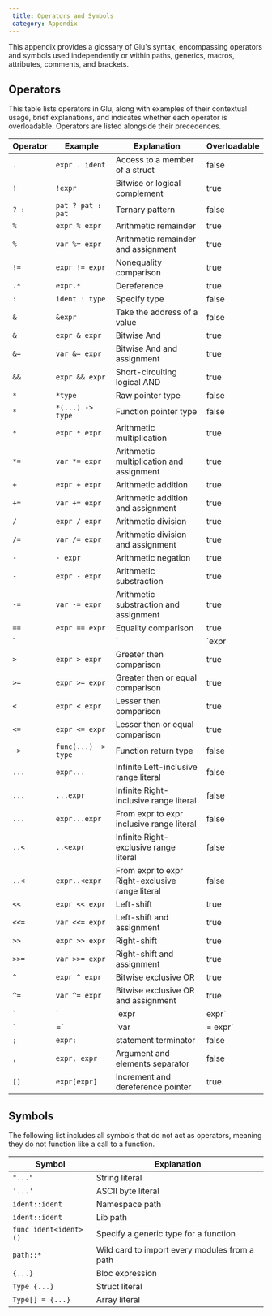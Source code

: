 ```yaml
---
 title: Operators and Symbols
 category: Appendix
---
```


This appendix provides a glossary of Glu's syntax, encompassing operators
and symbols used independently or within paths, generics, macros, attributes, comments, and brackets.

## Operators
This table lists operators in Glu, along with examples of their contextual
usage, brief explanations, and indicates whether each operator is
overloadable. Operators are listed alongside their precedences.

| Operator | Example  | Explanation | Overloadable |
|----------|----------|-------------|--------------|
| `.` | `expr . ident` | Access to a member of a struct | false |
| `!` | `!expr` | Bitwise or logical complement | true |
| `? :` | `pat ? pat : pat` | Ternary pattern | false |
| `%` | `expr % expr` | Arithmetic remainder | true |
| `%` | `var %= expr` | Arithmetic remainder and assignment | true |
| `!=` | `expr != expr` | Nonequality comparison | true |
| `.*` | `expr.*`  | Dereference | true |
| `:` | `ident : type` | Specify type | false |
| `&` | `&expr` | Take the address of a value | false |
| `&` | `expr & expr` | Bitwise And | true |
| `&=` | `var &= expr` | Bitwise And and assignment | true |
| `&&` | `expr && expr` | Short-circuiting logical AND | true |
| `*` | `*type` | Raw pointer type | false |
| `*` | `*(...) -> type` | Function pointer type | false |
| `*` | `expr * expr` | Arithmetic multiplication | true |
| `*=` | `var *= expr` | Arithmetic multiplication and assignment | true |
| `+` | `expr + expr` | Arithmetic addition | true |
| `+=` | `var += expr` | Arithmetic addition and assignment | true |
| `/` | `expr / expr` | Arithmetic division | true |
| `/=` | `var /= expr` | Arithmetic division and assignment | true |
| `-` | `- expr` | Arithmetic negation | true |
| `-` | `expr - expr` | Arithmetic substraction | true |
| `-=` | `var -= expr` | Arithmetic substraction and assignment | true |
| `==` | `expr == expr` | Equality comparison | true |
| `||` | `expr || expr` | Short-circuiting logical OR | true |
| `>` | `expr > expr` | Greater then comparison | true |
| `>=` | `expr >= expr` | Greater then or equal comparison | true |
| `<` | `expr < expr` | Lesser then comparison | true |
| `<=` | `expr <= expr` | Lesser then or equal comparison | true |
| `->` | `func(...) -> type` | Function return type | false |
| `...` | `expr...` | Infinite Left-inclusive range literal | false |
| `...` | `...expr` | Infinite Right-inclusive range literal | false |
| `...` | `expr...expr` | From expr to expr inclusive range literal | false |
| `..<` | `..<expr` | Infinite Right-exclusive range literal | false |
| `..<` | `expr..<expr` | From expr to expr Right-exclusive range literal | false |
| `<<` | `expr << expr` | Left-shift | true |
| `<<=` | `var <<= expr` | Left-shift and assignment | true |
| `>>` | `expr >> expr` | Right-shift | true |
| `>>=` | `var >>= expr` | Right-shift and assignment | true |
| `^` | `expr ^ expr` | Bitwise exclusive OR | true |
| `^=` | `var ^= expr` | Bitwise exclusive OR and assignment | true |
| `|` | `expr | expr` | Bitwise OR | true |
| `|=` | `var |= expr` | Bitwise OR and assignment | true |
| `;` | `expr;` | statement terminator | false |
| `,` | `expr, expr` | Argument and elements separator | false |
| `[]` | `expr[expr]` | Increment and dereference pointer | true |

## Symbols
The following list includes all symbols that do not act as operators,
meaning they do not function like a call to a function.

| Symbol | Explanation |
|----------|----------|
| `"..."` | String literal |
| `'...'` | ASCII byte literal |
| `ident::ident` | Namespace path |
| `ident::ident` | Lib path |
| `func ident<ident>()` | Specify a generic type for a function |
| `path::*` | Wild card to import every modules from a path |
| `{...}` | Bloc expression |
| `Type {...}` | Struct literal |
| `Type[] = {...}` | Array literal |
